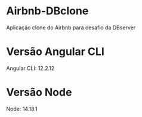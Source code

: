 # Airbnb-DBclone
Aplicação clone do Airbnb para desafio da DBserver

# Versão Angular CLI

Angular CLI: 12.2.12

# Versão Node

Node: 14.18.1
